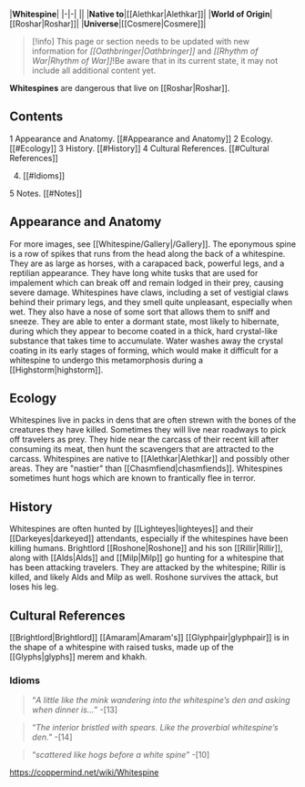 |**Whitespine**|
|-|-|
||
|**Native to**|[[Alethkar\|Alethkar]]|
|**World of Origin**|[[Roshar\|Roshar]]|
|**Universe**|[[Cosmere\|Cosmere]]|

> [!info] This page or section needs to be updated with new information for *[[Oathbringer\|Oathbringer]]* and *[[Rhythm of War\|Rhythm of War]]*!Be aware that in its current state, it may not include all additional content yet.

**Whitespines** are dangerous  that live on [[Roshar\|Roshar]].

## Contents

1 Appearance and Anatomy. [[#Appearance and Anatomy]] 
2 Ecology. [[#Ecology]] 
3 History. [[#History]] 
4 Cultural References. [[#Cultural References]] 

4. [[#Idioms]] 


5 Notes. [[#Notes]] 


## Appearance and Anatomy
 
For more images, see [[Whitespine/Gallery\|/Gallery]].
The eponymous spine is a row of spikes that runs from the head along the back of a whitespine. They are as large as horses, with a carapaced back, powerful legs, and a reptilian appearance. They have long white tusks that are used for impalement which can break off and remain lodged in their prey, causing severe damage.
Whitespines have claws, including a set of vestigial claws behind their primary legs, and they smell quite unpleasant, especially when wet. They also have a nose of some sort that allows them to sniff and sneeze.
They are able to enter a dormant state, most likely to hibernate, during which they appear to become coated in a thick, hard crystal-like substance that takes time to accumulate. Water washes away the crystal coating in its early stages of forming, which would make it difficult for a whitespine to undergo this metamorphosis during a [[Highstorm\|highstorm]].

## Ecology
Whitespines live in packs in dens that are often strewn with the bones of the creatures they have killed. Sometimes they will live near roadways to pick off travelers as prey. They hide near the carcass of their recent kill after consuming its meat, then hunt the scavengers that are attracted to the carcass. Whitespines are native to [[Alethkar\|Alethkar]] and possibly other areas. They are "nastier" than [[Chasmfiend\|chasmfiends]].
Whitespines sometimes hunt hogs which are known to frantically flee in terror.

## History
 
Whitespines are often hunted by [[Lighteyes\|lighteyes]] and their [[Darkeyes\|darkeyed]] attendants, especially if the whitespines have been killing humans.
Brightlord [[Roshone\|Roshone]] and his son [[Rillir\|Rillir]], along with [[Alds\|Alds]] and [[Milp\|Milp]] go hunting for a whitespine that has been attacking travelers. They are attacked by the whitespine; Rillir is killed, and likely Alds and Milp as well. Roshone survives the attack, but loses his leg.

## Cultural References
[[Brightlord\|Brightlord]] [[Amaram\|Amaram's]] [[Glyphpair\|glyphpair]] is in the shape of a whitespine with raised tusks, made up of the [[Glyphs\|glyphs]] merem and khakh.

### Idioms
>“*A little like the mink wandering into the whitespine’s den and asking when dinner is...*”
\-[13]


>“*The interior bristled with spears. Like the proverbial whitespine’s den.*”
\-[14]


>“*scattered like hogs before a white spine*”
\-[10]




https://coppermind.net/wiki/Whitespine